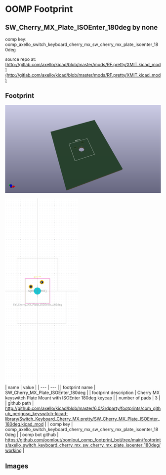 # OOMP Footprint  
## SW_Cherry_MX_Plate_ISOEnter_180deg  by none  
  
oomp key: oomp_axello_switch_keyboard_cherry_mx_sw_cherry_mx_plate_isoenter_180deg  
  
source repo at: [http://gitlab.com/axello/kicad/blob/master/mods/RF.pretty/XMIT.kicad_mod](http://gitlab.com/axello/kicad/blob/master/mods/RF.pretty/XMIT.kicad_mod)  
## Footprint  
  
[![working_kicad_pcb_3d.png](working_kicad_pcb_3d_600.png)](working_kicad_pcb_3d.png)  
  
[![working.png](working_600.png)](working.png)  
| name | value | 
| --- | --- | 
| footprint name | SW_Cherry_MX_Plate_ISOEnter_180deg | 
| footprint description | Cherry MX keyswitch Plate Mount with ISOEnter 180deg keycap | 
| number of pads | 3 | 
| github path | http://github.com/axello/kicad/blob/master/6.0/3rdparty/footprints/com_github_perigoso_keyswitch-kicad-library/Switch_Keyboard_Cherry_MX.pretty/SW_Cherry_MX_Plate_ISOEnter_180deg.kicad_mod | 
| oomp key | oomp_axello_switch_keyboard_cherry_mx_sw_cherry_mx_plate_isoenter_180deg | 
| oomp bot github | https://github.com/oomlout/oomlout_oomp_footprint_bot/tree/main/footprints/axello_switch_keyboard_cherry_mx_sw_cherry_mx_plate_isoenter_180deg/working | 
## Images  

